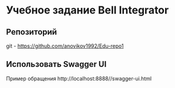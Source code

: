 Учебное задание Bell Integrator
======================
Репозиторий
-
git - https://github.com/anovikov1992/Edu-repo1

Использовать Swagger UI
-
Пример обращения http://localhost:8888//swagger-ui.html